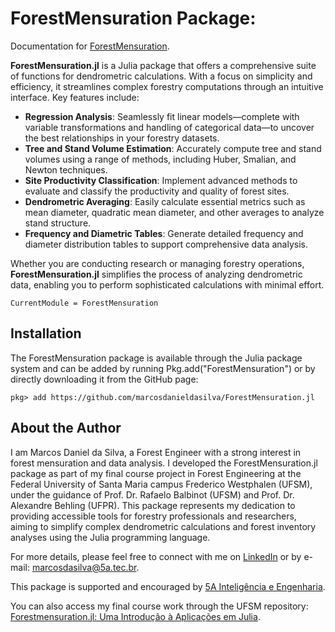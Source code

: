 # ForestMensuration Package:

Documentation for [ForestMensuration](https://github.com/marcosdanieldasilva/ForestMensuration.jl).

**ForestMensuration.jl** is a Julia package that offers a comprehensive suite of functions for dendrometric calculations. With a focus on simplicity and efficiency, it streamlines complex forestry computations through an intuitive interface. Key features include:

- **Regression Analysis**: Seamlessly fit linear models—complete with variable transformations and handling of categorical data—to uncover the best relationships in your forestry datasets.
- **Tree and Stand Volume Estimation**: Accurately compute tree and stand volumes using a range of methods, including Huber, Smalian, and Newton techniques.
- **Site Productivity Classification**: Implement advanced methods to evaluate and classify the productivity and quality of forest sites.
- **Dendrometric Averaging**: Easily calculate essential metrics such as mean diameter, quadratic mean diameter, and other averages to analyze stand structure.
- **Frequency and Diametric Tables**: Generate detailed frequency and diameter distribution tables to support comprehensive data analysis.

Whether you are conducting research or managing forestry operations, **ForestMensuration.jl** simplifies the process of analyzing dendrometric data, enabling you to perform sophisticated calculations with minimal effort.

```@meta
CurrentModule = ForestMensuration
```

## Installation

The ForestMensuration package is available through the Julia package system and can be added by running Pkg.add("ForestMensuration") or by directly downloading it from the GitHub page:

```julia-repl
pkg> add https://github.com/marcosdanieldasilva/ForestMensuration.jl
```

## About the Author

I am Marcos Daniel da Silva, a Forest Engineer with a strong interest in forest mensuration and data analysis. I developed the ForestMensuration.jl package as part of my final course project in Forest Engineering at the Federal University of Santa Maria campus Frederico Westphalen (UFSM), under the guidance of Prof. Dr. Rafaelo Balbinot (UFSM) and Prof. Dr. Alexandre Behling (UFPR). This package represents my dedication to providing accessible tools for forestry professionals and researchers, aiming to simplify complex dendrometric calculations and forest inventory analyses using the Julia programming language.

For more details, please feel free to connect with me on [LinkedIn](https://www.linkedin.com/in/marcosdanieldasilva/?locale=en_US) or by e-mail: [marcosdasilva@5a.tec.br](mailto:marcosdasilva@5a.tec.br).

This package is supported and encouraged by [5A Inteligência e Engenharia](https://5a.tec.br/).

You can also access my final course work through the UFSM repository: [Forestmensuration.jl: Uma Introdução à Aplicações em Julia](https://repositorio.ufsm.br/handle/1/31917?show=full).
